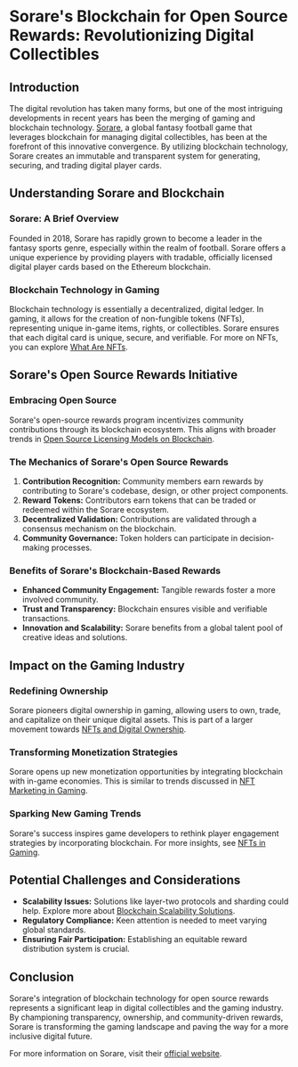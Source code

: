 # Sorare's Blockchain for Open Source Rewards: Revolutionizing Digital Collectibles

## Introduction

The digital revolution has taken many forms, but one of the most intriguing developments in recent years has been the merging of gaming and blockchain technology. [Sorare](https://sorare.com), a global fantasy football game that leverages blockchain for managing digital collectibles, has been at the forefront of this innovative convergence. By utilizing blockchain technology, Sorare creates an immutable and transparent system for generating, securing, and trading digital player cards.

## Understanding Sorare and Blockchain

### Sorare: A Brief Overview

Founded in 2018, Sorare has rapidly grown to become a leader in the fantasy sports genre, especially within the realm of football. Sorare offers a unique experience by providing players with tradable, officially licensed digital player cards based on the Ethereum blockchain.

### Blockchain Technology in Gaming

Blockchain technology is essentially a decentralized, digital ledger. In gaming, it allows for the creation of non-fungible tokens (NFTs), representing unique in-game items, rights, or collectibles. Sorare ensures that each digital card is unique, secure, and verifiable. For more on NFTs, you can explore [What Are NFTs](https://www.license-token.com/wiki/what-are-nf-ts).

## Sorare's Open Source Rewards Initiative

### Embracing Open Source 

Sorare's open-source rewards program incentivizes community contributions through its blockchain ecosystem. This aligns with broader trends in [Open Source Licensing Models on Blockchain](https://www.license-token.com/wiki/open-source-licensing-models-on-blockchain).

### The Mechanics of Sorare's Open Source Rewards

1. **Contribution Recognition:** Community members earn rewards by contributing to Sorare's codebase, design, or other project components.
2. **Reward Tokens:** Contributors earn tokens that can be traded or redeemed within the Sorare ecosystem.
3. **Decentralized Validation:** Contributions are validated through a consensus mechanism on the blockchain.
4. **Community Governance:** Token holders can participate in decision-making processes.

### Benefits of Sorare's Blockchain-Based Rewards 

- **Enhanced Community Engagement:** Tangible rewards foster a more involved community.
- **Trust and Transparency:** Blockchain ensures visible and verifiable transactions.
- **Innovation and Scalability:** Sorare benefits from a global talent pool of creative ideas and solutions.

## Impact on the Gaming Industry

### Redefining Ownership

Sorare pioneers digital ownership in gaming, allowing users to own, trade, and capitalize on their unique digital assets. This is part of a larger movement towards [NFTs and Digital Ownership](https://www.license-token.com/wiki/nf-ts-and-digital-ownership).

### Transforming Monetization Strategies

Sorare opens up new monetization opportunities by integrating blockchain with in-game economies. This is similar to trends discussed in [NFT Marketing in Gaming](https://www.license-token.com/wiki/nft-marketing-in-gaming).

### Sparking New Gaming Trends

Sorare's success inspires game developers to rethink player engagement strategies by incorporating blockchain. For more insights, see [NFTs in Gaming](https://www.license-token.com/wiki/nf-ts-in-gaming).

## Potential Challenges and Considerations

- **Scalability Issues:** Solutions like layer-two protocols and sharding could help. Explore more about [Blockchain Scalability Solutions](https://www.license-token.com/wiki/blockchain-scalability-solutions).
- **Regulatory Compliance:** Keen attention is needed to meet varying global standards.
- **Ensuring Fair Participation:** Establishing an equitable reward distribution system is crucial.

## Conclusion

Sorare's integration of blockchain technology for open source rewards represents a significant leap in digital collectibles and the gaming industry. By championing transparency, ownership, and community-driven rewards, Sorare is transforming the gaming landscape and paving the way for a more inclusive digital future.

For more information on Sorare, visit their [official website](https://sorare.com).